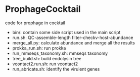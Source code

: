 # ProphageCocktail
code for prophage in cocktail 
* bin/: contain some side script used in the main script
* run.sh: QC-assemble-length filter-checkv-host-abundance
* merge_all.py: calculate abundance and merge all the results
* prokka_run.sh: run prokka
* run_mmseqs_taxonomy.sh: mmseqs taxonomy
* tree_build.sh: build endolysin tree
* vcontact2.run.sh: run vcontact2
* run_abricate.sh: identify the virulent genes

